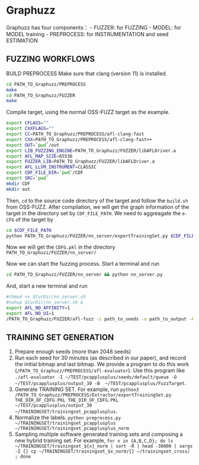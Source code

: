# Graphuzz
Graphuzz has four components：
    - FUZZER: for FUZZING
    - MODEL: for MODEL training
    - PREPROCESS: for INSTRUMENTATION and seed ESTIMATION

## FUZZING WORKFLOWS
BUILD PREPROCESS
Make sure that clang (version 11) is installed.
```bash
cd PATH_TO_Graphuzz/PREPROCESS
make
cd PATH_TO_Graphuzz/FUZZER
make
```

Compile target, using the normal OSS-FUZZ target as the example.
```bash
export CFLAGS=""
export CXXFLAGS=""
export CC=PATH_TO_Graphuzz/PREPROCESS/afl-clang-fast
export CXX=PATH_TO_Graphuzz/PREPROCESS/afl-clang-fast++
export OUT=`pwd`/out
export LIB_FUZZING_ENGINE=PATH_TO_Graphuzz/FUZZER/libAFLDriver.a
export AFL_MAP_SIZE=65536
export FUZZER_LIB=PATH_TO_Graphuzz/FUZZER/libAFLDriver.a
export AFL_LLVM_INSTRUMENT=CLASSIC
export CDF_FILE_DIR=`pwd`/CDF
export SRC=`pwd`
mkdir CDF
mkdir out
```
Then, `cd` to the source code directory of the target and follow the `build.sh` from OSS-FUZZ.
After compilation, we will get the graph information of the target in the directory set by `CDF_FILE_PATH`.
We need to aggreagate the `e-CFG` of the target by
```bash
cd $CDF_FILE_PATH
python PATH_TO_Graphuzz/FUZZER/nn_server/exportTrainingSet.py $CDF_FILE_PATH PATH_TO_Graphuzz/FUZZER/nn_server/  
```
Now we will get the `CDFG.pkl` in the directory `PATH_TO_Graphuzz/FUZZER/nn_server/`

Now we can start the fuzzing process.
Start a terminal and run
```bash
cd PATH_TO_Graphuzz/FUZZER/nn_server && python nn_server.py
```
And, start a new terminal and run
```bash
#chmod +x $CurDir/nn_server.sh
#nohup $CurDir/nn_server.sh &
export AFL_NO_AFFINITY=1
export AFL_NO_UI=1
/PATH_TO_Graphuzz/FUZZER/afl-fuzz -i path_to_seeds -o path_to_output -K /tmp/nn_server.sock -- target
```

## TRAINING SET GENERATION
1. Prepare enough seeds (more than 2048 seeds)
2. Run each seed for 30 minutes (as described in our paper), and record the initial bitmap and last bitmap. We provide a program to do this work (`/PATH_TO_Graphuzz/PREPROCESS/afl-evaluator`). Use this program like `./afl-evaluator -I ~/TEST/pcapplusplus/seeds/default/queue -O ~/TEST/pcapplusplus/output_30 -B  ~/TEST/pcapplusplus/FuzzTarget`.
3. Generate TRAINING SET. For example, run `python3 /PATH_TO_Graphuzz/PREPROCESS/Extractor/exportTrainingSet.py THE_DIR_OF_CDFG.PKL THE_DIR_OF_CDFG.PKL ~/TEST/pcapplusplus/output_30 ~/TRAININGSET/trainingset_pcapplusplus`.
4. Normalize the labels. `python preprocess.py ~/TRAININGSET/trainingset_pcapplusplus ~/TRAININGSET/trainingset_pcapplusplus_norm`
5. Sampling multiple software generated training sets and composing a new hybrid training set. For example, `for x in {A,B,C,D}; do ls ~/TRAININGSET/trainingset_${x}_norm | sort -R | head -30000 | xargs -I {} cp ~/TRAININGSET/trainingset_$x_norm/{} ~/trainingset_cross/ ; done`


